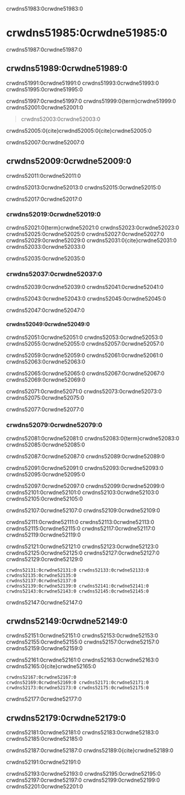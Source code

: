 crwdns51983:0crwdne51983:0
# crwdns51985:0crwdne51985:0

crwdns51987:0crwdne51987:0
## crwdns51989:0crwdne51989:0

crwdns51991:0crwdne51991:0 crwdns51993:0crwdne51993:0 crwdns51995:0crwdne51995:0

crwdns51997:0crwdne51997:0 crwdns51999:0{term}crwdne51999:0 crwdns52001:0crwdne52001:0
> crwdns52003:0crwdne52003:0

crwdns52005:0{cite}crwdnd52005:0{cite}crwdne52005:0

crwdns52007:0crwdne52007:0
## crwdns52009:0crwdne52009:0

crwdns52011:0crwdne52011:0

crwdns52013:0crwdne52013:0 crwdns52015:0crwdne52015:0

crwdns52017:0crwdne52017:0
### crwdns52019:0crwdne52019:0

crwdns52021:0{term}crwdne52021:0 crwdns52023:0crwdne52023:0 crwdns52025:0crwdne52025:0 crwdns52027:0crwdne52027:0 crwdns52029:0crwdne52029:0 crwdns52031:0{cite}crwdne52031:0 crwdns52033:0crwdne52033:0

crwdns52035:0crwdne52035:0
### crwdns52037:0crwdne52037:0

crwdns52039:0crwdne52039:0 crwdns52041:0crwdne52041:0

crwdns52043:0crwdne52043:0 crwdns52045:0crwdne52045:0

crwdns52047:0crwdne52047:0
#### crwdns52049:0crwdne52049:0

crwdns52051:0crwdne52051:0 crwdns52053:0crwdne52053:0 crwdns52055:0crwdne52055:0 crwdns52057:0crwdne52057:0

crwdns52059:0crwdne52059:0 crwdns52061:0crwdne52061:0 crwdns52063:0crwdne52063:0

crwdns52065:0crwdne52065:0 crwdns52067:0crwdne52067:0 crwdns52069:0crwdne52069:0

crwdns52071:0crwdne52071:0 crwdns52073:0crwdne52073:0 crwdns52075:0crwdne52075:0

crwdns52077:0crwdne52077:0
### crwdns52079:0crwdne52079:0

crwdns52081:0crwdne52081:0 crwdns52083:0{term}crwdne52083:0 crwdns52085:0crwdne52085:0

crwdns52087:0crwdne52087:0 crwdns52089:0crwdne52089:0

crwdns52091:0crwdne52091:0 crwdns52093:0crwdne52093:0 crwdns52095:0crwdne52095:0

crwdns52097:0crwdne52097:0 crwdns52099:0crwdne52099:0 crwdns52101:0crwdne52101:0 crwdns52103:0crwdne52103:0 crwdns52105:0crwdne52105:0

crwdns52107:0crwdne52107:0 crwdns52109:0crwdne52109:0

crwdns52111:0crwdne52111:0 crwdns52113:0crwdne52113:0 crwdns52115:0crwdne52115:0 crwdns52117:0crwdne52117:0 crwdns52119:0crwdne52119:0

crwdns52121:0crwdne52121:0 crwdns52123:0crwdne52123:0 crwdns52125:0crwdne52125:0 crwdns52127:0crwdne52127:0 crwdns52129:0crwdne52129:0

```{figure} ../../figures/routes-to-OA.jpg
crwdns52131:0crwdne52131:0 crwdns52133:0crwdne52133:0 crwdns52135:0crwdne52135:0
crwdns52137:0crwdne52137:0
crwdns52139:0crwdne52139:0 crwdns52141:0crwdne52141:0 crwdns52143:0crwdne52143:0 crwdns52145:0crwdne52145:0
```

crwdns52147:0crwdne52147:0
## crwdns52149:0crwdne52149:0

crwdns52151:0crwdne52151:0 crwdns52153:0crwdne52153:0 crwdns52155:0crwdne52155:0 crwdns52157:0crwdne52157:0 crwdns52159:0crwdne52159:0

crwdns52161:0crwdne52161:0 crwdns52163:0crwdne52163:0 crwdns52165:0{cite}crwdne52165:0

```{figure} ../../figures/share-work-openly.jpg
crwdns52167:0crwdne52167:0
crwdns52169:0crwdne52169:0 crwdns52171:0crwdne52171:0 crwdns52173:0crwdne52173:0 crwdns52175:0crwdne52175:0
```

crwdns52177:0crwdne52177:0
## crwdns52179:0crwdne52179:0

crwdns52181:0crwdne52181:0 crwdns52183:0crwdne52183:0 crwdns52185:0crwdne52185:0

crwdns52187:0crwdne52187:0 crwdns52189:0{cite}crwdne52189:0

crwdns52191:0crwdne52191:0

crwdns52193:0crwdne52193:0 crwdns52195:0crwdne52195:0 crwdns52197:0crwdne52197:0 crwdns52199:0crwdne52199:0 crwdns52201:0crwdne52201:0
